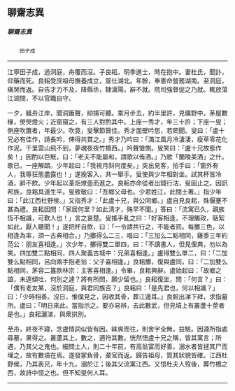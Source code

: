 

## 聊齋志異

##### 聊齋志異
　　`田子成`

* * *

江寧田子成，過洞庭，舟覆而沒。子良耜，明季進士，時在抱中。妻杜氏，聞訃，仰藥而死。良耜受庶祖母撫養成立，筮仕湖北。年餘，奉憲命營務湖南。至洞庭，痛哭而返。自告才力不及，降縣丞，隸漢陽，辭不就。院司強督促之乃就。輒放蕩江湖間，不以官職自守。

一夕，艤舟江岸，聞洞簫聲，抑揚可聽。乘月步去，約半里許，見曠野中，茅屋數椽，熒熒燈火；近窗窺之，有三人對酌其中。上座一秀才，年三十許；下座一叟；側座吹簫者，年最少。吹竟，叟擊節贊佳。秀才面壁吟思，若罔聞。叟曰：「盧十兄必有佳作，請長吟，俾得共賞之。」秀才乃吟曰：「滿江風月冷淒淒，瘦草零花化作泥。千里雲山飛不到，夢魂夜夜竹橋西。」吟聲愴惻。叟笑曰：「盧十兄故態作矣！」因酌以巨觥，曰：「老夫不能屬和，請歌以侑酒。」乃歌「蘭陵美酒」之什。歌已，一座解頤。少年起曰：「我視月斜何度矣。」突出見客，拍手曰：「窗外有人，我等狂態盡露也！」遂挽客入，共一舉手。叟使與少年相對坐。試其杯皆冷酒，辭不飲。少年起以葦炬燎壺而進之。良耜亦命從者出錢行沽，叟固止之。因訊邦族，良耜具道生平。叟致敬曰：「吾鄉父母也。少君姓江，此間土著。」指少年曰：「此江西杜野侯。」又指秀才：「此盧十兄，與公同鄉。」盧自見良耜，殊偃蹇不甚為禮。良耜因問：「家居何里？如此清才，殊早不聞。」答曰：「流寓已久，親族恆不相識，可歎人也！」言之哀楚。叟搖手亂之曰：「好客相逢，不理觴政，聒絮如此，厭人聽聞！」遂把杯自飲，曰：「一令請共行之，不能者罰。每擲三色，以相逢為率，須一古典相合。」乃擲得么二三，唱曰：「三加么二點相同，雞黍三年約范公：朋友喜相逢。」次少年，擲得雙二單四，曰：「不讀書人，但見俚典，勿以為笑。四加雙二點相同，四人聚義古城中：兄弟喜相逢。」盧得雙么單二，曰：「二加雙么點相同，呂向兩手抱老翁：父子喜相逢。」良耜擲，復與盧同，曰：「二加雙么點相同，茅容二簋款林宗：主客喜相逢。」令畢，良耜興辭。盧始起曰：「故鄉之誼，未遑傾吐，何別之遽？將有所問，願少留也。」良耜復坐，問：「何言？」曰：「僕有老友某，沒於洞庭，與君同族否？」良耜曰：「是先君也，何以相識？」曰：「少時相善。沒日，惟僕見之，因收其骨，葬江邊耳。」良耜出涕下拜，求指墓所。盧曰：「明日來此，當指示之。要亦易辨，去此數武，但見墳上有叢蘆十莖者是也。」良耜灑涕，與衆拱別。

至舟，終夜不寢，念盧情詞似皆有因。昧爽而往，則舍宇全無，益駭。因遵所指處尋墓，果得之。叢蘆其上，數之，適符其數。恍然悟盧十兄之稱，皆其寓言；所遇，乃其父之鬼也。細問土人，則二十年前，有高翁富而好善，溺水者皆拯其尸而埋之，故有數墳在焉。遂發冢負骨，棄官而返。歸告祖母，質其狀貌皆確。江西杜野侯，乃其表兄，年十九，溺於江；後其父流寓江西。又悟杜夫人歿後，葬竹橋之西，故詩中憶之也。但不知叟何人耳。

* * *

